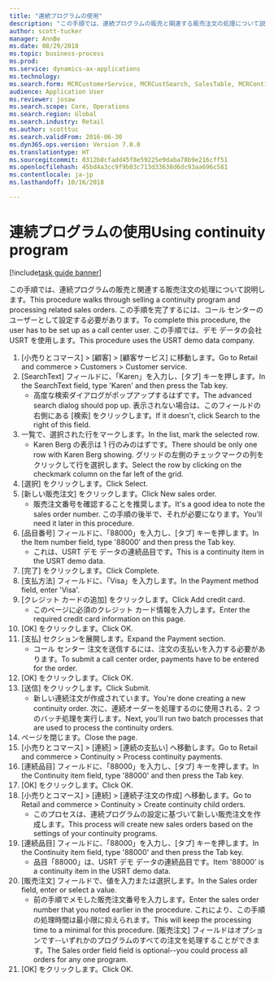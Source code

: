 ```yaml
--- 
title: "連続プログラムの使用"
description: "この手順では、連続プログラムの販売と関連する販売注文の処理について説明します。"
author: scott-tucker
manager: AnnBe
ms.date: 08/29/2018
ms.topic: business-process
ms.prod: 
ms.service: dynamics-ax-applications
ms.technology: 
ms.search.form: MCRCustomerService, MCRCustSearch, SalesTable, MCRContinuityCustInfo, MCRCustPaymLookup, CreditCardTokenization, CreditCardLookup, MCRSalesOrderRecap
audience: Application User
ms.reviewer: josaw
ms.search.scope: Core, Operations
ms.search.region: Global
ms.search.industry: Retail
ms.author: scotttuc
ms.search.validFrom: 2016-06-30
ms.dyn365.ops.version: Version 7.0.0
ms.translationtype: HT
ms.sourcegitcommit: 0312b8cfadd45f8e59225e9daba78b9e216cff51
ms.openlocfilehash: 45bd4a3cc9f9b03c713d33638d6dc93aa696c581
ms.contentlocale: ja-jp
ms.lasthandoff: 10/16/2018

---
```

# <a name="using-continuity-program"></a><span data-ttu-id="81bbd-103">連続プログラムの使用</span><span class="sxs-lookup"><span data-stu-id="81bbd-103">Using continuity program</span></span>

[!include[task guide banner](../includes/task-guide-banner.md)]

<span data-ttu-id="81bbd-104">この手順では、連続プログラムの販売と関連する販売注文の処理について説明します。</span><span class="sxs-lookup"><span data-stu-id="81bbd-104">This procedure walks through selling a continuity program and processing related sales orders.</span></span> <span data-ttu-id="81bbd-105">この手順を完了するには、コール センターのユーザーとして設定する必要があります。</span><span class="sxs-lookup"><span data-stu-id="81bbd-105">To complete this procedure, the user has to be set up as a call center user.</span></span> <span data-ttu-id="81bbd-106">この手順では、デモ データの会社 USRT を使用します。</span><span class="sxs-lookup"><span data-stu-id="81bbd-106">This procedure uses the USRT demo data company.</span></span>

1. <span data-ttu-id="81bbd-107">[小売りとコマース] > [顧客] > [顧客サービス] に移動します。</span><span class="sxs-lookup"><span data-stu-id="81bbd-107">Go to Retail and commerce > Customers > Customer service.</span></span>
2. <span data-ttu-id="81bbd-108">[SearchText] フィールドに、「Karen」を入力し、[タブ] キーを押します。</span><span class="sxs-lookup"><span data-stu-id="81bbd-108">In the SearchText field, type 'Karen' and then press the Tab key.</span></span>
    * <span data-ttu-id="81bbd-109">高度な検索ダイアログがポップアップするはずです。</span><span class="sxs-lookup"><span data-stu-id="81bbd-109">The advanced search dialog should pop up.</span></span> <span data-ttu-id="81bbd-110">表示されない場合は、このフィールドの右側にある [検索] をクリックします。</span><span class="sxs-lookup"><span data-stu-id="81bbd-110">If it doesn't, click Search to the right of this field.</span></span>  
3. <span data-ttu-id="81bbd-111">一覧で、選択された行をマークします。</span><span class="sxs-lookup"><span data-stu-id="81bbd-111">In the list, mark the selected row.</span></span>
    * <span data-ttu-id="81bbd-112">Karen Berg の表示は 1 行のみのはずです。</span><span class="sxs-lookup"><span data-stu-id="81bbd-112">There should be only one row with Karen Berg showing.</span></span> <span data-ttu-id="81bbd-113">グリッドの左側のチェックマークの列をクリックして行を選択します。</span><span class="sxs-lookup"><span data-stu-id="81bbd-113">Select the row by clicking on the checkmark column on the far left of the grid.</span></span>  
4. <span data-ttu-id="81bbd-114">[選択] をクリックします。</span><span class="sxs-lookup"><span data-stu-id="81bbd-114">Click Select.</span></span>
5. <span data-ttu-id="81bbd-115">[新しい販売注文] をクリックします。</span><span class="sxs-lookup"><span data-stu-id="81bbd-115">Click New sales order.</span></span>
    * <span data-ttu-id="81bbd-116">販売注文番号を確認することを推奨します。</span><span class="sxs-lookup"><span data-stu-id="81bbd-116">It's a good idea to note the sales order number.</span></span> <span data-ttu-id="81bbd-117">この手順の後半で、それが必要になります。</span><span class="sxs-lookup"><span data-stu-id="81bbd-117">You'll need it later in this procedure.</span></span>  
6. <span data-ttu-id="81bbd-118">[品目番号] フィールドに、「88000」を入力し、[タブ] キーを押します。</span><span class="sxs-lookup"><span data-stu-id="81bbd-118">In the Item number field, type '88000' and then press the Tab key.</span></span>
    * <span data-ttu-id="81bbd-119">これは、USRT デモ データの連続品目です。</span><span class="sxs-lookup"><span data-stu-id="81bbd-119">This is a continuity item in the USRT demo data.</span></span>  
7. <span data-ttu-id="81bbd-120">[完了] をクリックします。</span><span class="sxs-lookup"><span data-stu-id="81bbd-120">Click Complete.</span></span>
8. <span data-ttu-id="81bbd-121">[支払方法] フィールドに、「Visa」を入力します。</span><span class="sxs-lookup"><span data-stu-id="81bbd-121">In the Payment method field, enter 'Visa'.</span></span>
9. <span data-ttu-id="81bbd-122">[クレジット カードの追加] をクリックします。</span><span class="sxs-lookup"><span data-stu-id="81bbd-122">Click Add credit card.</span></span>
    * <span data-ttu-id="81bbd-123">このページに必須のクレジット カード情報を入力します。</span><span class="sxs-lookup"><span data-stu-id="81bbd-123">Enter the required credit card information on this page.</span></span>  
10. <span data-ttu-id="81bbd-124">[OK] をクリックします。</span><span class="sxs-lookup"><span data-stu-id="81bbd-124">Click OK.</span></span>
11. <span data-ttu-id="81bbd-125">[支払] セクションを展開します。</span><span class="sxs-lookup"><span data-stu-id="81bbd-125">Expand the Payment section.</span></span>
    * <span data-ttu-id="81bbd-126">コール センター 注文を送信するには、注文の支払いを入力する必要があります。</span><span class="sxs-lookup"><span data-stu-id="81bbd-126">To submit a call center order, payments have to be entered for the order.</span></span>  
12. <span data-ttu-id="81bbd-127">[OK] をクリックします。</span><span class="sxs-lookup"><span data-stu-id="81bbd-127">Click OK.</span></span>
13. <span data-ttu-id="81bbd-128">[送信] をクリックします。</span><span class="sxs-lookup"><span data-stu-id="81bbd-128">Click Submit.</span></span>
    * <span data-ttu-id="81bbd-129">新しい連続注文が作成されています。</span><span class="sxs-lookup"><span data-stu-id="81bbd-129">You're done creating a new continuity order.</span></span> <span data-ttu-id="81bbd-130">次に、連続オーダーを処理するのに使用される、2 つのバッチ処理を実行します。</span><span class="sxs-lookup"><span data-stu-id="81bbd-130">Next, you'll run two batch processes that are used to process the continuity orders.</span></span>  
14. <span data-ttu-id="81bbd-131">ページを閉じます。</span><span class="sxs-lookup"><span data-stu-id="81bbd-131">Close the page.</span></span>
15. <span data-ttu-id="81bbd-132">[小売りとコマース] > [連続] > [連続の支払い] へ移動します。</span><span class="sxs-lookup"><span data-stu-id="81bbd-132">Go to Retail and commerce > Continuity > Process continuity payments.</span></span>
16. <span data-ttu-id="81bbd-133">[連続品目] フィールドに、「88000」を入力し、[タブ] キーを押します。</span><span class="sxs-lookup"><span data-stu-id="81bbd-133">In the Continuity item field, type '88000' and then press the Tab key.</span></span>
17. <span data-ttu-id="81bbd-134">[OK] をクリックします。</span><span class="sxs-lookup"><span data-stu-id="81bbd-134">Click OK.</span></span>
18. <span data-ttu-id="81bbd-135">[小売りとコマース] > [連続] > [連続子注文の作成] へ移動します。</span><span class="sxs-lookup"><span data-stu-id="81bbd-135">Go to Retail and commerce > Continuity > Create continuity child orders.</span></span>
    * <span data-ttu-id="81bbd-136">このプロセスは、連続プログラムの設定に基づいて新しい販売注文を作成します。</span><span class="sxs-lookup"><span data-stu-id="81bbd-136">This process will create new sales orders based on the settings of your continuity programs.</span></span>  
19. <span data-ttu-id="81bbd-137">[連続品目] フィールドに、「88000」を入力し、[タブ] キーを押します。</span><span class="sxs-lookup"><span data-stu-id="81bbd-137">In the Continuity item field, type '88000' and then press the Tab key.</span></span>
    * <span data-ttu-id="81bbd-138">品目「88000」は、USRT デモ データの連続品目です。</span><span class="sxs-lookup"><span data-stu-id="81bbd-138">Item '88000' is a continuity item in the USRT demo data.</span></span>  
20. <span data-ttu-id="81bbd-139">[販売注文] フィールドで、値を入力または選択します。</span><span class="sxs-lookup"><span data-stu-id="81bbd-139">In the Sales order field, enter or select a value.</span></span>
    * <span data-ttu-id="81bbd-140">前の手順でメモした販売注文番号を入力します。</span><span class="sxs-lookup"><span data-stu-id="81bbd-140">Enter the sales order number that you noted earlier in the procedure.</span></span> <span data-ttu-id="81bbd-141">これにより、この手順の処理時間は最小限に抑えられます。</span><span class="sxs-lookup"><span data-stu-id="81bbd-141">This will keep the processing time to a minimal for this procedure.</span></span> <span data-ttu-id="81bbd-142">[販売注文] フィールドはオプションです--いずれかのプログラムのすべての注文を処理することができます。</span><span class="sxs-lookup"><span data-stu-id="81bbd-142">The Sales order field field is optional--you could process all orders for any one program.</span></span>  
21. <span data-ttu-id="81bbd-143">[OK] をクリックします。</span><span class="sxs-lookup"><span data-stu-id="81bbd-143">Click OK.</span></span>


